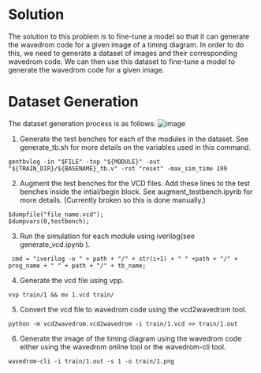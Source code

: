 ###### 

Solution
========

The solution to this problem is to fine-tune a model so that it can generate the wavedrom code for a given image of a timing diagram.
In order to do this, we need to generate a dataset of images and their corresponding wavedrom code. We can then use this dataset to fine-tune a model to generate the wavedrom code for a given image.


Dataset Generation
==================

The dataset generation process is as follows:
![image](documentation_images/data_generation_architecture.png.png)

1. Generate the test benches for each of the modules in the dataset.
See generate_tb.sh for more details on the variables used in this command.
```
gentbvlog -in "$FILE" -top "${MODULE}" -out "${TRAIN_DIR}/${BASENAME}_tb.v" -rst "reset" -max_sim_time 199
```

2. Augment the test benches for the VCD files. Add these lines to the test benches inside the intial/begin block. See augment_testbench.ipynb for more details.
(Currently broken so this is done manually.)
```
$dumpfile("file_name.vcd");
$dumpvars(0,testbench);
```

3. Run the simulation for each module using iverilog(see generate_vcd.ipynb ).
```
 cmd = "iverilog -o " + path + "/" + str(i+1) + " " +path + "/" + prog_name + " " + path + "/" + tb_name;
```

4. Generate the vcd file using vpp.
```
vvp train/1 && mv 1.vcd train/
```

5. Convert the vcd file to wavedrom code using the vcd2wavedrom tool.
```
python -m vcd2wavedrom.vcd2wavedrom -i train/1.vcd >> train/1.out
```

6. Generate the image of the timing diagram using the wavedrom code either using the wavedrom online tool or the wavedrom-cli tool.
```
wavedrom-cli -i train/1.out -s 1 -o train/1.png
```